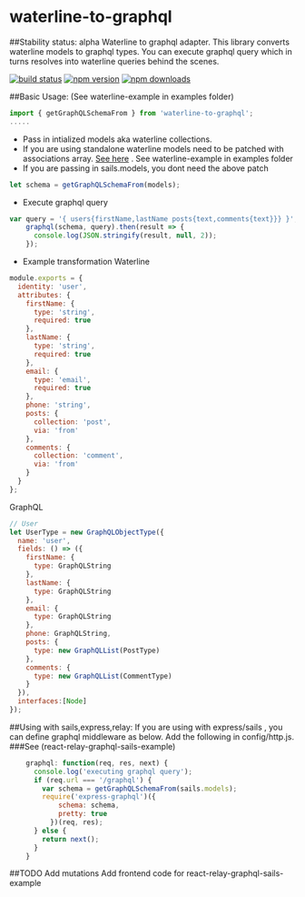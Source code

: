 # waterline-to-graphql
##Stability status: alpha
Waterline to graphql adapter.
This library converts waterline models to graphql types. You can
execute graphql query which in turns resolves into waterline 
queries behind the scenes.   

[![build status](https://img.shields.io/travis/agenthunt/waterline-to-graphql/master.svg?style=flat-square)](https://travis-ci.org/agenthunt/waterline-to-graphql) 
[![npm version](https://img.shields.io/npm/v/waterline-to-graphql.svg?style=flat-square)](https://www.npmjs.com/package/agenthunt/waterline-to-graphql) 
[![npm downloads](https://img.shields.io/npm/dm/waterline-to-graphql.svg?style=flat-square)](https://www.npmjs.com/package/waterline-to-graphql)


##Basic Usage: (See waterline-example in examples folder)

```javascript
import { getGraphQLSchemaFrom } from 'waterline-to-graphql'; 
.....
```

* Pass in intialized models aka waterline collections.
* If you are using standalone waterline models need to be patched with associations array. [See here](https://github.com/balderdashy/waterline/issues/797) . See waterline-example in
examples folder
* If you are passing in sails.models, you dont need the above patch

```javascript
let schema = getGraphQLSchemaFrom(models);
```

* Execute graphql query

```javascript
var query = '{ users{firstName,lastName posts{text,comments{text}}} }';
    graphql(schema, query).then(result => {
      console.log(JSON.stringify(result, null, 2));
    });
```

* Example transformation
Waterline
```javascript
module.exports = {
  identity: 'user',
  attributes: {
    firstName: {
      type: 'string',
      required: true
    },
    lastName: {
      type: 'string',
      required: true
    },
    email: {
      type: 'email',
      required: true
    },
    phone: 'string',
    posts: {
      collection: 'post',
      via: 'from'
    },
    comments: {
      collection: 'comment',
      via: 'from'
    }
  }
};
```
GraphQL
```javascript
// User
let UserType = new GraphQLObjectType({
  name: 'user',
  fields: () => ({
    firstName: {
      type: GraphQLString
    },
    lastName: {
      type: GraphQLString
    },
    email: {
      type: GraphQLString
    },
    phone: GraphQLString,
    posts: {
      type: new GraphQLList(PostType)
    },
    comments: {
      type: new GraphQLList(CommentType)
    }
  }),
  interfaces:[Node]
});
```

##Using with sails,express,relay:
If  you are using with express/sails , you can define graphql middleware 
as below. Add the following in config/http.js.
###See (react-relay-graphql-sails-example)

```javascript
    graphql: function(req, res, next) {
      console.log('executing graphql query');
      if (req.url === '/graphql') {
        var schema = getGraphQLSchemaFrom(sails.models);
        require('express-graphql')({
            schema: schema,
            pretty: true
          })(req, res);
      } else {
        return next();
      }
    }
```


##TODO
Add mutations
Add frontend code for react-relay-graphql-sails-example